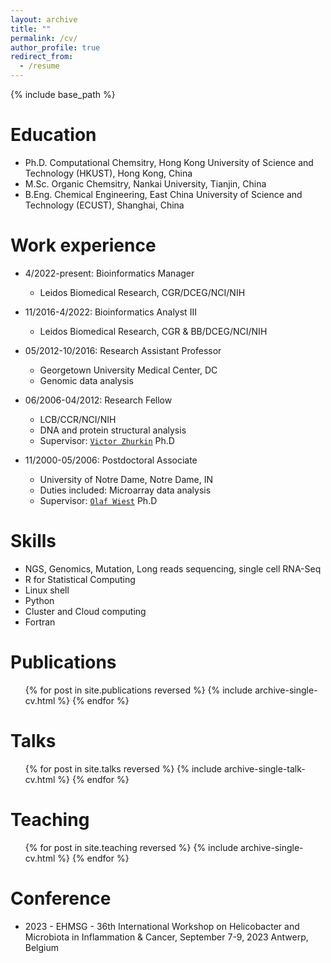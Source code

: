 ```yaml
---
layout: archive
title: ""
permalink: /cv/
author_profile: true
redirect_from:
  - /resume
---
```


{% include base_path %}

Education
======
* Ph.D.  Computational Chemsitry, Hong Kong University of Science and Technology (HKUST), Hong Kong, China
* M.Sc.  Organic Chemsitry, Nankai University, Tianjin, China
* B.Eng. Chemical Engineering, East China University of Science and Technology (ECUST), Shanghai, China

Work experience
======
* 4/2022-present: Bioinformatics Manager
  * Leidos Biomedical Research, CGR/DCEG/NCI/NIH

* 11/2016-4/2022: Bioinformatics Analyst III
  * Leidos Biomedical Research, CGR & BB/DCEG/NCI/NIH

* 05/2012-10/2016: Research Assistant Professor
  * Georgetown University Medical Center, DC
  * Genomic data analysis

* 06/2006-04/2012: Research Fellow
  * LCB/CCR/NCI/NIH
  * DNA and protein structural analysis
  * Supervisor: [`Victor Zhurkin`](http://nci.nih.gov/) Ph.D

* 11/2000-05/2006: Postdoctoral Associate
  * University of Notre Dame, Notre Dame, IN
  * Duties included: Microarray data analysis
  * Supervisor: [`Olaf Wiest`](https://www.nd.edu/) Ph.D
  
Skills
======
* NGS, Genomics, Mutation, Long reads sequencing, single cell RNA-Seq
* R for Statistical Computing
* Linux shell
* Python
* Cluster and Cloud computing
* Fortran

Publications
======
  <ul>{% for post in site.publications reversed %}
    {% include archive-single-cv.html %}
  {% endfor %}</ul>
  
Talks
======
  <ul>{% for post in site.talks reversed %}
    {% include archive-single-talk-cv.html %}
  {% endfor %}</ul>
  
Teaching
======
  <ul>{% for post in site.teaching reversed %}
    {% include archive-single-cv.html %}
  {% endfor %}</ul>
  
Conference
======
* 2023 - EHMSG - 36th International Workshop on Helicobacter and Microbiota in Inflammation & Cancer, September 7-9, 2023 Antwerp, Belgium

